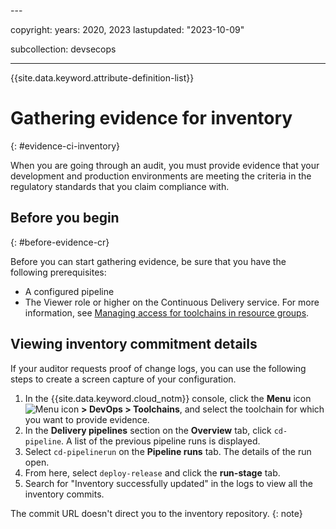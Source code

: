 <evidence>---

copyright:
  years:  2020, 2023
lastupdated: "2023-10-09"

subcollection: devsecops

---

{{site.data.keyword.attribute-definition-list}}

# Gathering evidence for inventory
{: #evidence-ci-inventory}

When you are going through an audit, you must provide evidence that your development and production environments are meeting the criteria in the regulatory standards that you claim compliance with.

## Before you begin
{: #before-evidence-cr}

Before you can start gathering evidence, be sure that you have the following prerequisites:

* A configured pipeline
* The Viewer role or higher on the Continuous Delivery service. For more information, see [Managing access for toolchains in resource groups](/docs/ContinuousDelivery?topic=ContinuousDelivery-toolchains-iam-security).

## Viewing inventory commitment details

If your auditor requests proof of change logs, you can use the following steps to create a screen capture of your configuration.

1. In the {{site.data.keyword.cloud_notm}} console, click the **Menu** icon ![Menu icon](../../icons/icon_hamburger.svg) **> DevOps > Toolchains**, and select the toolchain for which you want to provide evidence.
2. In the **Delivery pipelines** section on the **Overview** tab, click `cd-pipeline`. A list of the previous pipeline runs is displayed.
3. Select `cd-pipelinerun` on the **Pipeline runs** tab. The details of the run open.
4. From here, select `deploy-release` and click the **run-stage** tab.
5. Search for "Inventory successfully updated" in the logs to view all the inventory commits.

The commit URL doesn't direct you to the inventory repository. {: note}
